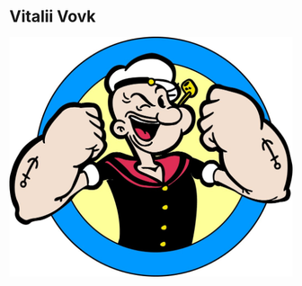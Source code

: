 # **Vitalii Vovk**
![My photo](https://github.com/VitaliiVitLeo/Vitalii-Vovk/blob/main/Popeye1.jpg)
